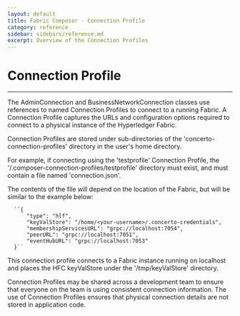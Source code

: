 ```yaml
---
layout: default
title: Fabric Composer - Connection Profile
category: reference
sidebar: sidebars/reference.md
excerpt: Overview of the Connection Profiles
---
```


# Connection Profile

---

The AdminConnection and BusinessNetworkConnection classes use references to named Connection Profiles to connect to a running Fabric. A Connection Profile captures the URLs and configuration options required to connect to a physical instance of the Hyperledger Fabric.

Connection Profiles are stored under sub-directories of the 'concerto-connection-profiles' directory in the user's home directory.

For example, if connecting using the 'testprofile' Connection Profile, the '<HOMEDIR>/.composer-connection-profiles/testprofile' directory must exist, and must contain a file named 'connection.json'.

The contents of the file will depend on the location of the Fabric, but will be similar to the example below:

      ``{
          "type": "hlf",
          "keyValStore": "/home/<your-username>/.concerto-credentials",
          "membershipServicesURL": "grpc://localhost:7054",
          "peerURL": "grpc://localhost:7051",
          "eventHubURL": "grpc://localhost:7053"
      }``

This connection profile connects to a Fabric instance running on localhost and places the HFC keyValStore under the '/tmp/keyValStore' directory.

Connection Profiles may be shared across a development team to ensure that everyone on the team is using consistent connection information. The use of Connection Profiles ensures that physical connection details are not stored in application code.
